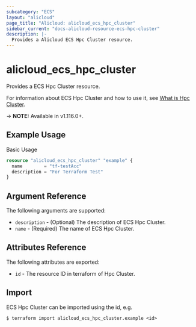 ```yaml
---
subcategory: "ECS"
layout: "alicloud"
page_title: "Alicloud: alicloud_ecs_hpc_cluster"
sidebar_current: "docs-alicloud-resource-ecs-hpc-cluster"
description: |-
  Provides a Alicloud ECS Hpc Cluster resource.
---
```


# alicloud\_ecs\_hpc\_cluster

Provides a ECS Hpc Cluster resource.

For information about ECS Hpc Cluster and how to use it, see [What is Hpc Cluster](https://www.alibabacloud.com/help/en/doc-detail/109138.htm).

-> **NOTE:** Available in v1.116.0+.

## Example Usage

Basic Usage

```terraform
resource "alicloud_ecs_hpc_cluster" "example" {
  name        = "tf-testAcc"
  description = "For Terraform Test"
}

```

## Argument Reference

The following arguments are supported:

* `description` - (Optional) The description of ECS Hpc Cluster.
* `name` - (Required) The name of ECS Hpc Cluster.

## Attributes Reference

The following attributes are exported:

* `id` - The resource ID in terraform of Hpc Cluster.

## Import

ECS Hpc Cluster can be imported using the id, e.g.

```
$ terraform import alicloud_ecs_hpc_cluster.example <id>
```
